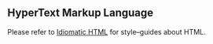 ## HyperText Markup Language

Please refer to [Idiomatic HTML](https://github.com/necolas/idiomatic-html) for style–guides about HTML.
